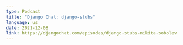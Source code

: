 ```yaml
---
type: Podcast
title: "Django Chat: django-stubs"
language: us
date: 2021-12-08
link: https://djangochat.com/episodes/django-stubs-nikita-sobolev
---
```

